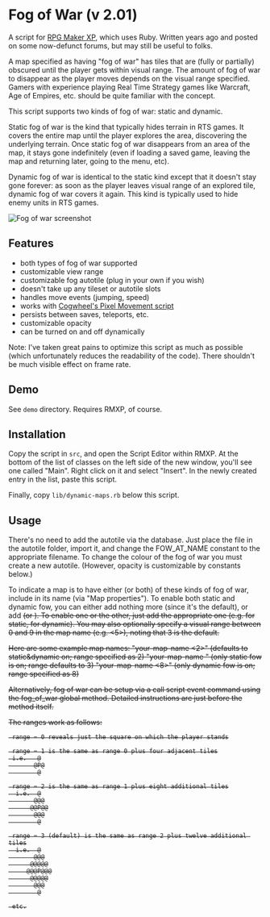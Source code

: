 Fog of War (v 2.01)
===

A script for [RPG Maker XP](http://en.wikipedia.org/wiki/RPG_Maker_XP), which uses Ruby. Written years ago and posted on some now-defunct forums, but may still be useful to folks.

A map specified as having "fog of war" has tiles that are (fully or partially) obscured until the player gets within visual range. The amount of fog of war to disappear as the player moves depends on the visual range specified. Gamers with experience playing Real Time Strategy games like Warcraft, Age of Empires, etc. should be quite familiar with the concept.

This script supports two kinds of fog of war: static and dynamic.

Static fog of war is the kind that typically hides terrain in RTS games. It covers the entire map until the player explores the area, discovering the underlying terrain. Once static fog of war disappears from an area of the map, it stays gone indefinitely (even if loading a saved game, leaving the map and returning later, going to the menu, etc).

Dynamic fog of war is identical to the static kind except that it doesn't stay gone forever: as soon as the player leaves visual range of an explored tile, dynamic fog of war covers it again. This kind is typically used to hide enemy units in RTS games.

![Fog of war screenshot](http://s88387243.onlinehome.us/rmxp/fog_of_war/fog_of_war.jpg)

Features
---

* both types of fog of war supported
* customizable view range
* customizable fog autotile (plug in your own if you wish)
* doesn't take up any tileset or autotile slots
* handles move events (jumping, speed)
* works with [Cogwheel's Pixel Movement script](http://members.jcom.home.ne.jp/cogwheel/script/move.txt)
* persists between saves, teleports, etc.
* customizable opacity
* can be turned on and off dynamically

Note: I've taken great pains to optimize this script as much as possible (which unfortunately reduces the readability of the code). There shouldn't be much visible effect on frame rate.

Demo
---
See `demo` directory. Requires RMXP, of course.


Installation
---
Copy the script in `src`, and open the Script Editor within RMXP. At the bottom of the list of classes on the left side of the new window, you'll see one called "Main". Right click on it and select "Insert". In the newly created entry in the list, paste this script.

Finally, copy `lib/dynamic-maps.rb` below this script. 

Usage
---

There's no need to add the autotile via the database. Just place the file in the autotile folder, import it, and change the FOW_AT_NAME constant to the appropriate filename. To change the colour of the fog of war you must create a new autotile. (However, opacity is customizable by constants below.)
 
To indicate a map is to have either (or both) of these kinds of fog of war, include <fow> in its name (via "Map properties"). To enable both static and dynamic fow, you can either add nothing more (since it's the default), or add <s><d> (or <d><s>). To enable one or the other, just add the appropriate one (e.g. <s> for static, <d> for dynamic). You may also optionally specify a visual range between 0 and 9 in the map name (e.g. <5>), noting that 3 is  the default.

Here are some example map names:
   "your-map-name <fow><2>" (defaults to static&dynamic on; range specified as 2)
   "your-map-name <fow><s>" (only static fow is on; range defaults to 3)
   "your-map-name <fow><d><8>" (only dynamic fow is on; range specified as 8)
 
Alternatively, fog of war can be setup via a call script event command using the fog_of_war global method. Detailed instructions are just before the method itself.

The ranges work as follows:
```
 range = 0 reveals just the square on which the player stands

 range = 1 is the same as range 0 plus four adjacent tiles
 i.e.   @
       @P@
        @

 range = 2 is the same as range 1 plus eight additional tiles
  i.e.  @
       @@@
      @@P@@
       @@@
        @

 range = 3 (default) is the same as range 2 plus twelve additional tiles
  i.e.  @
       @@@
      @@@@@
     @@@P@@@
      @@@@@
       @@@
        @

 etc.
```


